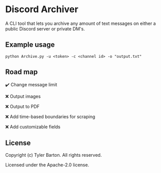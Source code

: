 # Discord Archiver

A CLI tool that lets you archive any amount of text messages on either a public Discord server or private DM's.

## Example usage
`` python Archive.py -u <token> -c <channel id> -o "output.txt"
``

## Road map
✔️ Change message limit

❌ Output images

❌ Output to PDF

❌ Add time-based boundaries for scraping

❌ Add customizable fields

## License
Copyright (c) Tyler Barton. All rights reserved.

Licensed under the Apache-2.0 license.